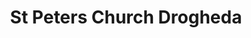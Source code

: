 ---
title: "St Peters Church Drogheda"
address: "Further information from Drogheda Tourist Office, Mayoralty Street, Drogheda, Co. Louth"
tel: "+353 (0)41 983 7070"
county: "Louth"
category: "Churches And Settlements"
type: "Content"
lat: "53.71599578857422"
lng: "-6.357992172241211"
---